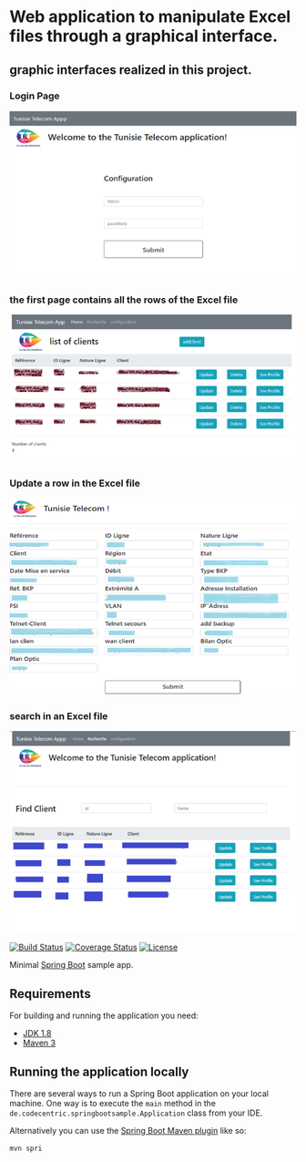 # Web application to manipulate Excel files through a graphical interface.








## graphic interfaces realized in this project.


### Login Page
![Tux, readMe ](src/main/resources/static/readMe2.png)

### the first page contains all the rows of the Excel file
![Tux, readMe ](src/main/resources/static/readMe1.png)
### Update a row in the Excel file 

![Tux, readMe ](src/main/resources/static/readMe3.png)

### search in an Excel file
![Tux, readMe ](src/main/resources/static/readMe4.png)






[![Build Status](https://travis-ci.org/codecentric/springboot-sample-app.svg?branch=master)](https://travis-ci.org/codecentric/springboot-sample-app)
[![Coverage Status](https://coveralls.io/repos/github/codecentric/springboot-sample-app/badge.svg?branch=master)](https://coveralls.io/github/codecentric/springboot-sample-app?branch=master)
[![License](http://img.shields.io/:license-apache-blue.svg)](http://www.apache.org/licenses/LICENSE-2.0.html)

Minimal [Spring Boot](http://projects.spring.io/spring-boot/) sample app.

## Requirements

For building and running the application you need:

- [JDK 1.8](http://www.oracle.com/technetwork/java/javase/downloads/jdk8-downloads-2133151.html)
- [Maven 3](https://maven.apache.org)

## Running the application locally

There are several ways to run a Spring Boot application on your local machine. One way is to execute the `main` method in the `de.codecentric.springbootsample.Application` class from your IDE.

Alternatively you can use the [Spring Boot Maven plugin](https://docs.spring.io/spring-boot/docs/current/reference/html/build-tool-plugins-maven-plugin.html) like so:

```shell
mvn spri

